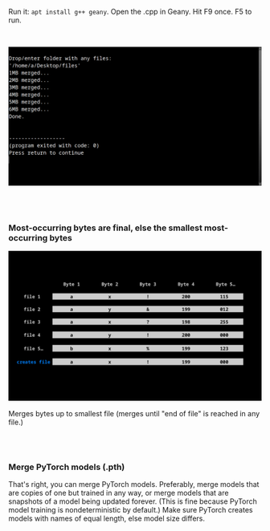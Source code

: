 Run it: ```apt install g++ geany```. Open the .cpp in Geany. Hit F9 once. F5 to run.

<br>

<p align="center">
  <img src="https://raw.githubusercontent.com/compromise-evident/StatMerge/refs/heads/main/Other/Terminal.png">
</p>

<br>
<br>

### Most-occurring bytes are final, else the smallest most-occurring bytes

<p align="center">
  <img src="https://raw.githubusercontent.com/compromise-evident/StatMerge/main/Other/What_it_does_b53a4b1452da928659635b21abd83f30418c241ee2af94802f0f30e151a99787.png">
</p>

Merges bytes up to smallest file (merges until "end of file" is reached in any file.)

<br>
<br>

### Merge PyTorch models (.pth)

That's right, you can merge PyTorch models.
Preferably, merge models that are copies of one but trained in any way,
or merge models that are snapshots of a model being updated forever.
(This is fine because PyTorch model training is nondeterministic by default.)
Make sure PyTorch creates models with names of equal length,
else model size differs.

